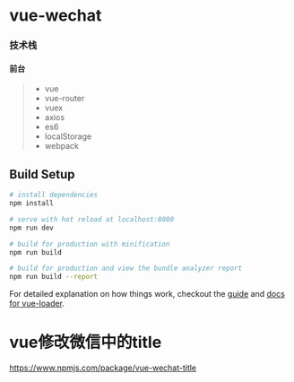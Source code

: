 # vue-wechat

### 技术栈

#### 前台
> * vue
> * vue-router
> * vuex
> * axios
> * es6
> * localStorage
> * webpack

## Build Setup

``` bash
# install dependencies
npm install

# serve with hot reload at localhost:8080
npm run dev

# build for production with minification
npm run build

# build for production and view the bundle analyzer report
npm run build --report
```

For detailed explanation on how things work, checkout the [guide](http://vuejs-templates.github.io/webpack/) and [docs for vue-loader](http://vuejs.github.io/vue-loader).

# vue修改微信中的title
https://www.npmjs.com/package/vue-wechat-title
